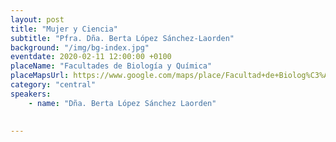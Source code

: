 ```yaml
---
layout: post
title: "Mujer y Ciencia"
subtitle: "Pfra. Dña. Berta López Sánchez-Laorden"
background: "/img/bg-index.jpg"
eventdate: 2020-02-11 12:00:00 +0100
placeName: "Facultades de Biología y Química"
placeMapsUrl: https://www.google.com/maps/place/Facultad+de+Biolog%C3%ADa/@38.0203634,-1.171049,17z/data=!3m1!4b1!4m5!3m4!1s0xd638103fffda277:0xb3a38c0c58cb81b!8m2!3d38.0203634!4d-1.1688603
category: "central"
speakers:
    - name: "Dña. Berta López Sánchez Laorden"

   
---
```

 

